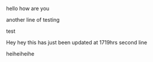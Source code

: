 hello how are you

another line of testing

test

Hey hey this has just been updated at 1719hrs
second line

heiheiheihe
